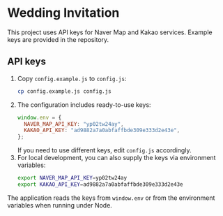 # Wedding Invitation

This project uses API keys for Naver Map and Kakao services. Example keys are provided in the repository.

## API keys

1. Copy `config.example.js` to `config.js`:
   ```bash
   cp config.example.js config.js
   ```
2. The configuration includes ready-to-use keys:
   ```js
   window.env = {
     NAVER_MAP_API_KEY: "yp02tw24ay",
     KAKAO_API_KEY: "ad9882a7a0abfaffbde309e333d2e43e",
   };
   ```
   If you need to use different keys, edit `config.js` accordingly.
3. For local development, you can also supply the keys via environment variables:
   ```bash
   export NAVER_MAP_API_KEY=yp02tw24ay
   export KAKAO_API_KEY=ad9882a7a0abfaffbde309e333d2e43e
   ```

The application reads the keys from `window.env` or from the environment variables when running under Node.

